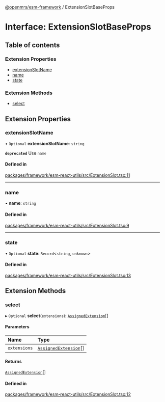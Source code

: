 [@openmrs/esm-framework](../API.md) / ExtensionSlotBaseProps

# Interface: ExtensionSlotBaseProps

## Table of contents

### Extension Properties

- [extensionSlotName](ExtensionSlotBaseProps.md#extensionslotname)
- [name](ExtensionSlotBaseProps.md#name)
- [state](ExtensionSlotBaseProps.md#state)

### Extension Methods

- [select](ExtensionSlotBaseProps.md#select)

## Extension Properties

### extensionSlotName

• `Optional` **extensionSlotName**: `string`

**`deprecated`** Use `name`

#### Defined in

[packages/framework/esm-react-utils/src/ExtensionSlot.tsx:11](https://github.com/Vishal772-pixel/openmrs-esm-core/blob/main/packages/framework/esm-react-utils/src/ExtensionSlot.tsx#L11)

___

### name

• **name**: `string`

#### Defined in

[packages/framework/esm-react-utils/src/ExtensionSlot.tsx:9](https://github.com/Vishal772-pixel/openmrs-esm-core/blob/main/packages/framework/esm-react-utils/src/ExtensionSlot.tsx#L9)

___

### state

• `Optional` **state**: `Record`<`string`, `unknown`\>

#### Defined in

[packages/framework/esm-react-utils/src/ExtensionSlot.tsx:13](https://github.com/Vishal772-pixel/openmrs-esm-core/blob/main/packages/framework/esm-react-utils/src/ExtensionSlot.tsx#L13)

## Extension Methods

### select

▸ `Optional` **select**(`extensions`): [`AssignedExtension`](AssignedExtension.md)[]

#### Parameters

| Name | Type |
| :------ | :------ |
| `extensions` | [`AssignedExtension`](AssignedExtension.md)[] |

#### Returns

[`AssignedExtension`](AssignedExtension.md)[]

#### Defined in

[packages/framework/esm-react-utils/src/ExtensionSlot.tsx:12](https://github.com/Vishal772-pixel/openmrs-esm-core/blob/main/packages/framework/esm-react-utils/src/ExtensionSlot.tsx#L12)
